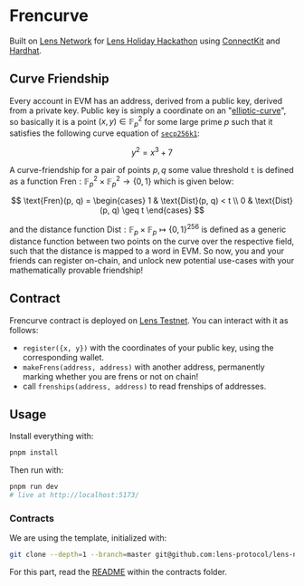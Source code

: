 # Frencurve

Built on [Lens Network](https://dev-preview.lens.xyz/docs/network/overview) for [Lens Holiday Hackathon](https://www.lens.xyz/news/lens-holiday-hackathon) using [ConnectKit](https://github.com/family/connectkit) and [Hardhat](https://dev-preview.lens.xyz/docs/network/getting-started/hardhat).

## Curve Friendship

Every account in EVM has an address, derived from a public key, derived from a private key. Public key is simply a coordinate on an "[elliptic-curve](https://www.rareskills.io/post/elliptic-curves-finite-fields)", so basically it is a point $(x, y) \in \mathbb{F}_p^2$ for some large prime $p$ such that it satisfies the following curve equation of [`secp256k1`](https://en.bitcoin.it/wiki/Secp256k1):

$$
y^2 = x^3 + 7
$$

A curve-friendship for a pair of points $p, q$ some value threshold `t` is defined as a function $\text{Fren} : \mathbb{F}_p^2 \times \mathbb{F}_p^2 \to \{0, 1\}$ which is given below:

$$
\text{Fren}(p, q) =
\begin{cases}
  1 & \text{Dist}(p, q) < t \\
  0 & \text{Dist}(p, q) \geq t
\end{cases}
$$

and the distance function $\text{Dist}: \mathbb{F}_p \times \mathbb{F}_p \mapsto \{0, 1\}^{256}$ is defined as a generic distance function between two points on the curve over the respective field, such that the distance is mapped to a word in EVM. So now, you and your friends can register on-chain, and unlock new potential use-cases with your mathematically provable friendship!

## Contract

Frencurve contract is deployed on [Lens Testnet](https://block-explorer.testnet.lens.dev/address/0x4D9058C198c1c9433612F6dA4f271Ee7D7eB0459#transactions). You can interact with it as follows:

- `register({x, y})` with the coordinates of your public key, using the corresponding wallet.
- `makeFrens(address, address)` with another address, permanently marking whether you are frens or not on chain!
- call `frenships(address, address)` to read frenships of addresses.

## Usage

Install everything with:

```sh
pnpm install
```

Then run with:

```sh
pnpm run dev
# live at http://localhost:5173/
```

### Contracts

We are using the template, initialized with:

```sh
git clone --depth=1 --branch=master git@github.com:lens-protocol/lens-network-hardhat-boilerplate.git contracts && rm -rf ./contracts/.git
```

For this part, read the [README](./contracts/README.md) within the contracts folder.

<!-- This is a [Vite](https://vitejs.dev) project bootstrapped with [`create-wagmi`](https://github.com/wevm/wagmi/tree/main/packages/create-wagmi). -->
